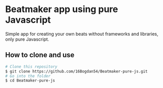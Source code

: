 # Beatmaker app using pure Javascript

Simple app for creating your own beats without frameworks and libraries, only pure Javascript.

## How to clone and use 

```bash
# Clone this repository
$ git clone https://github.com/16Bogdan54/Beatmaker-pure-js.git
# Go into the folder
$ cd Beatmaker-pure-js
```
